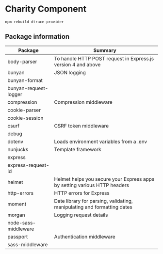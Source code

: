 # Charity Component

`npm rebuild dtrace-provider`

## Package information 

| Package | Summary | 
|---------|---------|
| body-parser | To handle HTTP POST request in Express.js version 4 and above |
| bunyan | JSON logging |
| bunyan-format |
| bunyan-request-logger |
| compression | Compression middleware | 
| cookie-parser | 
| cookie-session | 
| csurf | CSRF token middleware |
| debug | 
| dotenv | Loads environment variables from a .env | 
| nunjucks | Template framework |
| express | 
| express-request-id | 
| helmet | Helmet helps you secure your Express apps by setting various HTTP headers | 
| http-errors | HTTP errors for Express |
| moment | Date library for parsing, validating, manipulating and formatting dates |
| morgan | Logging request details | 
| node-sass-middleware | 
| passport | Authentication middleware | 
| sass-middleware | 
